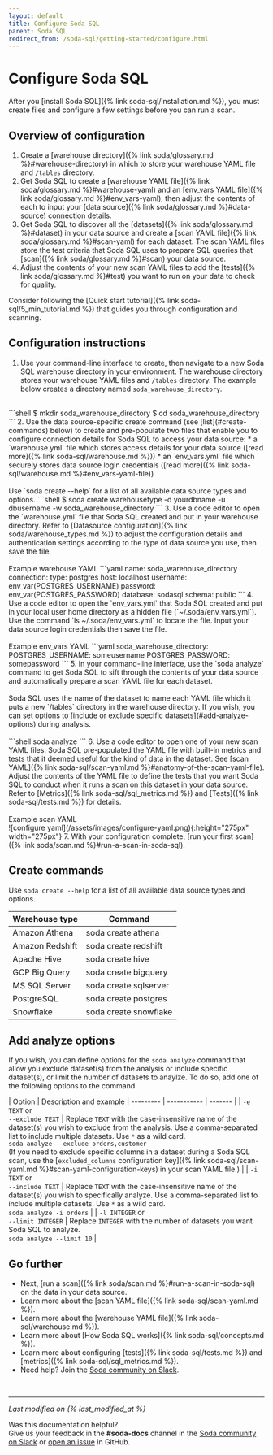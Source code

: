 ```yaml
---
layout: default
title: Configure Soda SQL
parent: Soda SQL
redirect_from: /soda-sql/getting-started/configure.html
---
```


# Configure Soda SQL

After you [install Soda SQL]({% link soda-sql/installation.md %}), you must create files and configure a few settings before you can run a scan.

## Overview of configuration 

1. Create a [warehouse directory]({% link soda/glossary.md %}#warehouse-directory) in which to store your warehouse YAML file and `/tables` directory.
2. Get Soda SQL to create a [warehouse YAML file]({% link soda/glossary.md %}#warehouse-yaml) and an [env_vars YAML file]({% link soda/glossary.md %}#env_vars-yaml), then adjust the contents of each to input your [data source]({% link soda/glossary.md %}#data-source) connection details.
3. Get Soda SQL to discover all the [datasets]({% link soda/glossary.md %}#dataset) in your data source and create a [scan YAML file]({% link soda/glossary.md %}#scan-yaml) for each dataset. The scan YAML files store the test criteria that Soda SQL uses to prepare SQL queries that [scan]({% link soda/glossary.md %}#scan) your data source.
4. Adjust the contents of your new scan YAML files to add the [tests]({% link soda/glossary.md %}#test) you want to run on your data to check for quality.

Consider following the [Quick start tutorial]({% link soda-sql/5_min_tutorial.md %}) that guides you through configuration and scanning.

## Configuration instructions

1. Use your command-line interface to create, then navigate to a new Soda SQL warehouse directory in your environment. The warehouse directory stores your warehouse YAML files and `/tables` directory. The example below creates a directory named `soda_warehouse_directory`.<br />
<br />
```shell
$ mkdir soda_warehouse_directory
$ cd soda_warehouse_directory
```
2. Use the data source-specific create command (see [list](#create-commands) below) to create and pre-populate two files that enable you to configure connection details for Soda SQL to access your data source:
* a `warehouse.yml` file which stores access details for your data source ([read more]({% link soda-sql/warehouse.md %}))
* an `env_vars.yml` file which securely stores data source login credentials ([read more]({% link soda-sql/warehouse.md %}#env_vars-yaml-file))<br />
<br />
Use `soda create --help` for a list of all available data source types and options.
```shell
$ soda create warehousetype -d yourdbname -u dbusername -w soda_warehouse_directory 
```
3. Use a code editor to open the `warehouse.yml` file that Soda SQL created and put in your warehouse directory. Refer to [Datasource configuration]({% link soda/warehouse_types.md %}) to adjust the configuration details and authentication settings according to the type of data source you use, then save the file.<br />
<br />
Example warehouse YAML
```yaml
name: soda_warehouse_directory
connection:
  type: postgres
  host: localhost
  username: env_var(POSTGRES_USERNAME)
  password: env_var(POSTGRES_PASSWORD)
  database: sodasql
  schema: public
```
4. Use a code editor to open the `env_vars.yml` that Soda SQL created and put in your local user home directory as a hidden file (`~/.soda/env_vars.yml`). Use the command `ls ~/.soda/env_vars.yml` to locate the file. Input your data source login credentials then save the file.<br />
<br />
Example env_vars YAML
```yaml
soda_warehouse_directory:
  POSTGRES_USERNAME: someusername
  POSTGRES_PASSWORD: somepassword
```
5. In your command-line interface, use the `soda analyze` command to get Soda SQL to sift through the contents of your data source and automatically prepare a scan YAML file for each dataset. <br /><br />Soda SQL uses the name of the dataset to name each YAML file which it puts a new `/tables` directory in the warehouse directory. If you wish, you can set options to [include or exclude specific datasets](#add-analyze-options) during analysis.<br /> 
<br />
```shell
soda analyze
```
6. Use a code editor to open one of your new scan YAML files. Soda SQL pre-populated the YAML file with built-in metrics and tests that it deemed useful for the kind of data in the dataset. See [scan YAML]({% link soda-sql/scan-yaml.md %}#anatomy-of-the-scan-yaml-file). <br /> Adjust the contents of the YAML file to define the tests that you want Soda SQL to conduct when it runs a scan on this dataset in your data source. Refer to [Metrics]({% link soda-sql/sql_metrics.md %}) and [Tests]({% link soda-sql/tests.md %}) for details. <br />
<br />
Example scan YAML<br />
![configure yaml](/assets/images/configure-yaml.png){:height="275px" width="275px"}
7. With your configuration complete, [run your first scan]({% link soda/scan.md %}#run-a-scan-in-soda-sql).

## Create commands

Use `soda create --help` for a list of all available data source types and options.

|Warehouse type  | Command |
|--------------- | -------------------- |
| Amazon Athena  | soda create athena |
| Amazon Redshift | soda create redshift |
| Apache Hive    | soda create hive     |
| GCP Big Query   | soda create bigquery |
| MS SQL Server  | soda create sqlserver |
| PostgreSQL     | soda create postgres |
| Snowflake      | soda create snowflake |


## Add analyze options 

If you wish, you can define options for the `soda analyze` command that allow you exclude dataset(s) from the analysis or include specific dataset(s), or limit the number of datasets to anaylze. To do so, add one of the following options to the command.

| Option | Description and example
| --------- | ----------- | ------- |
| `-e TEXT` or <br />`--exclude TEXT` | Replace `TEXT` with the case-insensitive name of the dataset(s) you wish to exclude from the analysis. Use a comma-separated list to include multiple datasets. Use `*` as a wild card. <br /> `soda analyze --exclude orders,customer` <br /> (If you need to exclude specific columns in a dataset during a Soda SQL scan, use the [`excluded_columns` configuration key]({% link soda-sql/scan-yaml.md %}#scan-yaml-configuration-keys) in your scan YAML file.) |
| `-i TEXT` or <br />`--include TEXT` | Replace `TEXT` with the case-insensitive name of the dataset(s) you wish to specifically analyze. Use a comma-separated list to include multiple datasets. Use `*` as a wild card. <br /> `soda analyze -i orders` |
| `-l INTEGER` or <br />`--limit INTEGER` | Replace `INTEGER` with the number of datasets you want Soda SQL to analyze. <br /> `soda analyze --limit 10` |


## Go further

* Next, [run a scan]({% link soda/scan.md %}#run-a-scan-in-soda-sql) on the data in your data source.
* Learn more about the [scan YAML file]({% link soda-sql/scan-yaml.md %}).
* Learn more about the [warehouse YAML file]({% link soda-sql/warehouse.md %}).
* Learn more about [How Soda SQL works]({% link soda-sql/concepts.md %}).
* Learn more about configuring [tests]({% link soda-sql/tests.md %}) and [metrics]({% link soda-sql/sql_metrics.md %}).
* Need help? Join the <a href="http://community.soda.io/slack" target="_blank"> Soda community on Slack</a>.

<br />

---
*Last modified on {% last_modified_at %}*

Was this documentation helpful? <br /> Give us your feedback in the **#soda-docs** channel in the <a href="http://community.soda.io/slack" target="_blank"> Soda community on Slack</a> or <a href="https://github.com/sodadata/docs/issues/new" target="_blank">open an issue</a> in GitHub.